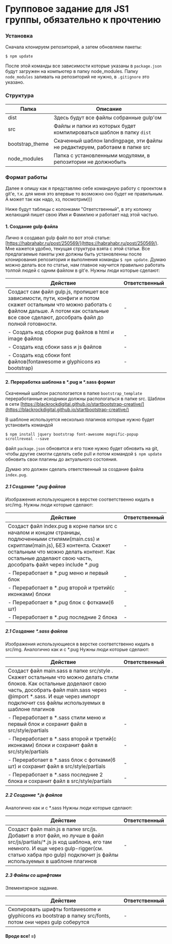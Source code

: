 # Групповое задание для JS1 группы, обязательно к прочтению

### Установка

Сначала клонируем репозиторий, а затем обновляем пакеты:

```
$ npm update
```

После этой команды все зависимости которые указаны в `package.json` будут загружен на компьютер в папку node_modules.
Папку `node_modules` заливать на репозиторий не нужно, в `.gitignore` это указано.

### Структура

| Папка | Описание |
| ------ | ------ |
| dist | Здесь будут все файлы собранные gulp'ом |
| src | Файлы и папки из которых будет компилироваться шаблон в папку `dist` |
| bootstrap_theme | Скаченный  шаблон landingpage, эти файлы не редактируем, работаем в папке src |
| node_modules | Папка с установленными модулями, в репозитории не должнобыть |

### Формат работы

Далее я опишу как я представляю себе командную работу с проектом в git'e, т.к. для меня это впервые то возможно оно будет не правильным. А может так как надо, хз, посмотрим)))

Ниже будут таблицы с колонками "Ответственный", в эту колонку желающий пишет свою Имя и Фамилию и работает над этой частью.

#### 1. Создание gulp файла

Лично я создавал gulp файл по вот этой статье: [https://habrahabr.ru/post/250569/](https://habrahabr.ru/post/250569/).
Мне кажется удобно, текущая структура взята с этой статьи.
Все предлагаемые пакеты уже должны быть установленны после клонирования репозитория и выполнения команды `$ npm update`.
Думаю можно делать все по статье, нам главное научится правильно работать толпой людей с одним файлом в git'e.
Нужны люди которые сделают:

| Действие | Ответственный |
| ------ | ------ |
| Создаст сам файл gulp.js, пропишет все зависимости, пути, конфиги и потом скажет остальным что можно работать с файлом дальше. А потом как остальные все свое сделают, дособрать файл до полной готовности. | - |
| - Создать код сборки pug файлов в html и image файлов | - |
| - Создать код сбоки sass и js файлов | - |
| - Создать код сбоки font файлов(fontawesome и glyphicons из bootstrap) | - |

#### 2. Переработка шаблона в *.pug и *.sass формат

Скаченный шаблон распологается в папке `bootstrap_template` переработанные исходники должны распологаться в папке src.
Шаблон в сети [https://blackrockdigital.github.io/startbootstrap-creative/](https://blackrockdigital.github.io/startbootstrap-creative/)

В шаблоне используется несколько плагинов которые нужно будет установить командой
```
$ npm install jquery bootstrap font-awesome magnific-popup scrollreveal --save
```
файл `package.json` обновится и его тоже нужно будет обновить на git, чтобы другие смогли сделать себе pull и потом командой `$ npm update` обновить свои плагины до актуального состояния.

Думаю это должен сделать ответственный за создание файла `index.pug`.

##### 2.1 Создание *.pug файлов
Изображения использующиеся в верстке соответственно кидать в src/img.
Нужны люди которые сделают:

| Действие | Ответственный |
| ------ | ------ |
| Создаст файл index.pug в корне папки src с началом и концом страницы, подлюченными стилями(main.css) и скриптам(main.js), БЕЗ контента. Скажет остальным что можно делать контент. Как остальные доделают свою часть, дособрать файл через include *.pug | - |
| - Переработает в *.pug меню и первый блок | - |
| - Переработает в *.pug второй и третий(с иконками) блоки | - |
| - Переработает в *.pug блок с фотками(6 шт) | - |
| - Переработает в *.pug последние 2 блока | - |

##### 2.1 Создание *.sass файлов
Изображения использующиеся в верстке соответственно кидать в src/img.
Аналогично как и с *.pug
Нужны люди которые сделают:

| Действие | Ответственный |
| ------ | ------ |
| Создаст файл main.sass в папке src/style . Скажет остальным что можно делать стили блоков. Как остальные доделают свою часть, дособрать файл main.sass через @import *.sass. И еще через импорт подключит css файлы используемых в шаблоне плагинов | - |
| - Переработает в *.sass стили меню и первый блок и сохранит файл в src/style/partials | - |
| - Переработает в *.sass второй и третий(с иконками) блоки и сохранит файл в src/style/partials | - |
| - Переработает в *.sass блок с фотками(6 шт) и сохранит файл в src/style/partials | - |
| - Переработает в *.sass последние 2 блока и сохранит файл в src/style/partials | - |

##### 2.2 Создание *.js файлов
Аналогично как и с *.sass
Нужны люди которые сделают:

| Действие | Ответственный |
| ------ | ------ |
| Создаст файл main.js в папке src/js. Добавит в этот файл, но лучше в файл src/js/partials/*.js js код шаблона, его там немного. И еще через gulp-rigger(см. статью хабра про gulp) подключит js файлы используемых в шаблоне плагинов | - |

##### 2.3 Файлы со шрифтами
Элементарное задание.

| Действие | Ответственный |
| ------ | ------ |
| Скопировать шрифты fontawesome и glyphicons из bootstrap в папку src/fonts, потом они через gulp соберутся | - |

#### Вроде все! =)